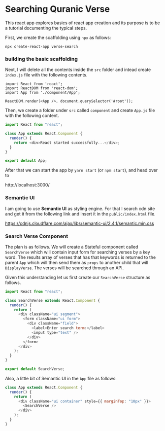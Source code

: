 # Searching Quranic Verse

This react app explores basics of react app creation and its purpose is to be a tutorial documenting the typical steps.

First, we create the scaffolding using `npx` as follows:

```
npx create-react-app verse-search
```

### building the basic scaffolding

Next, I will delete all the contents inside the `src` folder and intead create `index.js` file with the following contents.

```
import React from 'react';
import ReactDOM from 'react-dom';
import App from './component/App';

ReactDOM.render(<App />, document.querySelector('#root'));
```

Then, we create a folder under `src` called `component` and create `App.js` file with the following content.

```javascript
import React from "react";

class App extends React.Component {
  render() {
    return <div>React started successfully...</div>;
  }
}

export default App;
```

After that we can start the app by `yarn start` (or `npm start`), and head over to

http://localhost:3000/

### Semantic UI

I am going to use **Semantic UI** as styling engine. For that I search cdn site and get it from the following link and insert it in the `public/index.html` file.

https://cdnjs.cloudflare.com/ajax/libs/semantic-ui/2.4.1/semantic.min.css

### Search Verse Component

The plan is as follows. We will create a Stateful component called `SearchVerse` which will contain input form for searching verses by a key word. The results array of verses that has that keywords is returned to the parent `App` which will then send them as `props` to another child that will `DisplayVerse`. The verses will be searched through an API.

Given this understanding let us first create our `SearchVerse` structure as follows.

```javascript
import React from "react";

class SearchVerse extends React.Component {
  render() {
    return (
      <div className="ui segment">
        <form className="ui form">
          <div className="field">
            <label>Enter search term:</label>
            <input type="text" />
          </div>
        </form>
      </div>
    );
  }
}

export default SearchVerse;
```
Also, a little bit of Semantic UI in the `App` file as follows:

```javascript
class App extends React.Component {
  render() {
    return (
      <div className="ui container" style={{ marginTop: "10px" }}>
        <SearchVerse />
      </div>
    );
  }
}
```